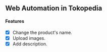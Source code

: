 ## Web Automation in Tokopedia

#### Features
- [x] Change the product's name.
- [x] Upload images.
- [x] Add description.